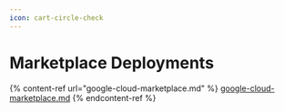 ```yaml
---
icon: cart-circle-check
---
```


# Marketplace Deployments

{% content-ref url="google-cloud-marketplace.md" %}
[google-cloud-marketplace.md](google-cloud-marketplace.md)
{% endcontent-ref %}
